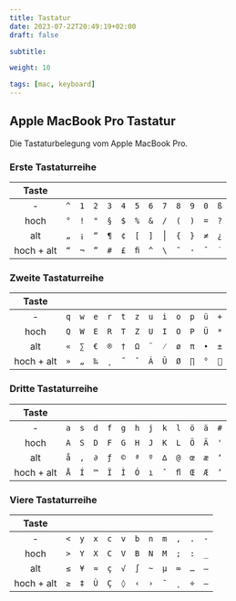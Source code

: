 ```yaml
---
title: Tastatur
date: 2023-07-22T20:49:19+02:00
draft: false

subtitle: 

weight: 10

tags: [mac, keyboard]
---
```


## Apple MacBook Pro Tastatur

Die Tastaturbelegung vom Apple MacBook Pro.

### Erste Tastaturreihe
| Taste |  |  |  |  |  |  |  |  |  |  |  |  |
|:---:|:---:|:---:|:---:|:---:|:---:|:---:|:---:|:---:|:---:|:---:|:---:|:---:|  
| -          | `^` | `1` | `2` | `3` | `4` | `5` | `6` | `7` | `8` | `9` | `0` | `ß` | `´` |
| hoch       | `°` | `!` | `"` | `§` | `$` | `%` | `&` | `/` | `(` | `)` | `=` | `?` | ` | 
| alt        | `„` | `¡` | `“` | `¶` | `¢` | `[` | `]` | &#124; | `{` | `}` | `≠` | `¿` | `'` |   
| hoch + alt | `“` | `¬` | `”` | `#` | `£` | `ﬁ` | `^` | `\` | `˜` | `·` | `¯` | `˙` | `˚` |   

### Zweite Tastaturreihe
| Taste |  |  |  |  |  |  |  |  |  |  |  |  |
|:---:|:---:|:---:|:---:|:---:|:---:|:---:|:---:|:---:|:---:|:---:|:---:|:---:|
| -          | `q` | `w` | `e` | `r` | `t` | `z` | `u` | `i` | `o` | `p` | `ü` | `+` |   
| hoch       | `Q` | `W` | `E` | `R` | `T` | `Z` | `U` | `I` | `O` | `P` | `Ü` | `*` |  
| alt        | `«` | `∑` | `€` | `®` | `†` | `Ω` | `¨` | `⁄` | `ø` | `π` | `•` | `±` |   
| hoch + alt | `»` | `„` | `‰` | `¸` | `˝` | `ˇ` | `Á` | `Û` | `Ø` | `∏` | `°` | `` | 
  
### Dritte Tastaturreihe
| Taste |  |  |  |  |  |  |  |  |  |  |  |  |  
|:---:|:---:|:---:|:---:|:---:|:---:|:---:|:---:|:---:|:---:|:---:|:---:|:---:|    
| -          | `a` | `s` | `d` | `f` | `g` | `h` | `j` | `k` | `l` | `ö` | `ä` | `#` |   
| hoch       | `A` | `S` | `D` | `F` | `G` | `H` | `J` | `K` | `L` | `Ö` | `Ä` | `'` |   
| alt        | `å` | `‚` | `∂` | `ƒ` | `©` | `ª` | `º` | `∆` | `@` | `œ` | `æ` | `‘` |   
| hoch + alt | `Å` | `Í` | `™` | `Ï` | `Ì` | `Ó` | `ı` | `ˆ` | `ﬂ` | `Œ` | `Æ` | `’` |   

### Viere Tastaturreihe
| Taste |  |  |  |  |  |  |  |  |  |  |  |  
|:---:|:---:|:---:|:---:|:---:|:---:|:---:|:---:|:---:|:---:|:---:|:---:|
| -          | `<` | `y` | `x` | `c` | `v` | `b` | `n` | `m` | `,` | `.` | `-` |   
| hoch       | `>` | `Y` | `X` | `C` | `V` | `B` | `N` | `M` | `;` | `:` | `_` |   
| alt        | `≤` | `¥` | `≈` | `ç` | `√` | `∫` | `~` | `µ` | `∞` | `…` | `–` |   
| hoch + alt | `≥` | `‡` | `Ù` | `Ç` | `◊` | `‹` | `›` | `˘` | `˛` | `÷` | `—` |  

<!--
1. Reihe:   
^ 1 2 3 4 5 6 7 8 9 0 ß ´ normal  
° ! " § $ % & / ( ) = ? ` hoch  
„ ¡ “ ¶ ¢ [ ] | { } ≠ ¿ ' alt  
“ ¬ ” # £ ﬁ ^ \ ˜ · ¯ ˙ ˚ hoch+alt  
2. Reihe:   
q w e r t z u i o p ü + normal   
Q W E R T Z U I O P Ü * hoch   
« ∑ € ® † Ω ¨ ⁄ ø π • ± alt   
» „ ‰ ¸ ˝ ˇ Á Û Ø ∏ °  hoch+alt   
3. Reihe:    
a s d f g h j k l ö ä # normal   
A S D F G H J K L Ö Ä ' hoch   
å ‚ ∂ ƒ © ª º ∆ @ œ æ ‘ alt   
Å Í ™ Ï Ì Ó ı ˆ ﬂ Œ Æ ’ hoch+alt   
4. Reihe:   
< y x c v b n m , . - normal   
> Y X C V B N M ; : _ hoch   
≤ ¥ ≈ ç √ ∫ ~ µ ∞ … – alt   
≥ ‡ Ù Ç ◊ ‹ › ˘ ˛ ÷ — hoch+alt   
-->